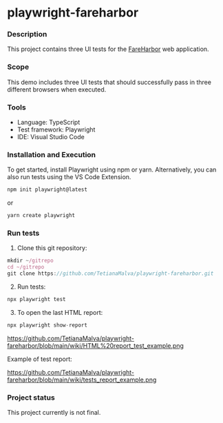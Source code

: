 # playwright-fareharbor

### Description

This project contains three UI tests for the [FareHarbor](https://fareharbor.com/) web application.

### Scope

This demo includes three UI tests that should successfully pass in three different browsers when executed.

### Tools

- Language: TypeScript
- Test framework: Playwright
- IDE: Visual Studio Code

### Installation and Execution

To get started, install Playwright using npm or yarn. Alternatively, you can also run tests using the VS Code Extension.

```typescript
npm init playwright@latest
```
or
```typescript
yarn create playwright
```

### Run tests

1. Clone this git repository:
```typescript
mkdir ~/gitrepo
cd ~/gitrepo
git clone https://github.com/TetianaMalva/playwright-fareharbor.git
```

2. Run tests:
```typescript
npx playwright test
```

3. To open the last HTML report:
```typescript
npx playwright show-report
```
https://github.com/TetianaMalva/playwright-fareharbor/blob/main/wiki/HTML%20report_test_example.png

Example of test report:

https://github.com/TetianaMalva/playwright-fareharbor/blob/main/wiki/tests_report_example.png 

### Project status
This project currently is not final.

